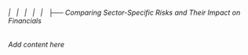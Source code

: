 ###### |   |   |   |   |   ├── Comparing Sector-Specific Risks and Their Impact on Financials

*Add content here*